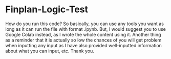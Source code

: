 # Finplan-Logic-Test
How do you run this code?
So basically, you can use any tools you want as long as it can run the file with format .ipynb. But, I would suggest you to use Google Colab instead, as I wrote the whole content using it. Another thing as a reminder that it is actually so low the chances of you will get problem when inputting any input as I have also provided well-inputted information about what you can input, etc.
Thank you.
